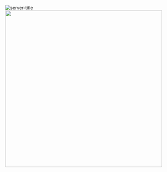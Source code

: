 ![server-title](https://github.com/user-attachments/assets/3390f03c-5b9f-41da-bf00-015ccd232c11)
<img src="https://api.mcstatus.io/v2/widget/java/labyrinth-mc.net" width="500">
